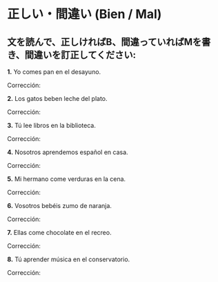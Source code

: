 # 正しい・間違い (Bien / Mal)

## 文を読んで、正しければB、間違っていればMを書き、間違いを訂正してください:

**1.** Yo comes pan en el desayuno. 

   Corrección: <div class="answer-line-long"></div>

**2.** Los gatos beben leche del plato. 

   Corrección: <div class="answer-line-long"></div>

**3.** Tú lee libros en la biblioteca. 

   Corrección: <div class="answer-line-long"></div>

**4.** Nosotros aprendemos español en casa. 

   Corrección: <div class="answer-line-long"></div>

**5.** Mi hermano come verduras en la cena. 

   Corrección: <div class="answer-line-long"></div>

**6.** Vosotros bebéis zumo de naranja. 

   Corrección: <div class="answer-line-long"></div>

**7.** Ellas come chocolate en el recreo. 

   Corrección: <div class="answer-line-long"></div>

**8.** Tú aprender música en el conservatorio. 

   Corrección: <div class="answer-line-long"></div>